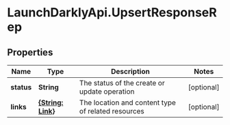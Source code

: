 # LaunchDarklyApi.UpsertResponseRep

## Properties

Name | Type | Description | Notes
------------ | ------------- | ------------- | -------------
**status** | **String** | The status of the create or update operation | [optional] 
**links** | [**{String: Link}**](Link.md) | The location and content type of related resources | [optional] 


